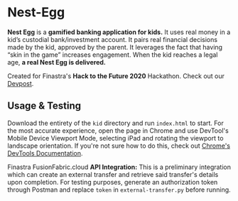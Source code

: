 # Nest-Egg
**Nest Egg** is a **gamified banking application for kids.** It uses real money in a kid’s custodial bank/investment account. It pairs real financial decisions made by the kid, approved by the parent. It leverages the fact that having “skin in the game” increases engagement. When the kid reaches a legal age, **a real Nest Egg is delivered.** 

Created for Finastra's **Hack to the Future 2020** Hackathon. Check out our [Devpost](https://devpost.com/software/nest-egg-e3o0ap).

## Usage & Testing
Download the entirety of the `kid` directory and run `index.html` to start. 
For the most accurate experience, open the page in Chrome and use DevTool's Mobile Device Viewport Mode, selecting iPad and rotating the viewport to landscape orientation. If you're not sure how to do this, check out [Chrome's DevTools Documentation](https://developers.google.com/web/tools/chrome-devtools/device-mode).

Finastra FusionFabric.cloud **API Integration:** This is a preliminary integration which can create an external transfer and retrieve said transfer's details upon completion. For testing purposes, generate an authorization token through Postman and replace `token` in `external-transfer.py` before running.
